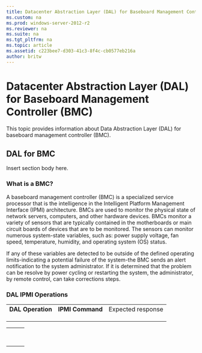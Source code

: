 ```yaml
---
title: Datacenter Abstraction Layer (DAL) for Baseboard Management Controller (BMC)
ms.custom: na
ms.prod: windows-server-2012-r2
ms.reviewer: na
ms.suite: na
ms.tgt_pltfrm: na
ms.topic: article
ms.assetid: c223bee7-d303-41c3-8f4c-cb0577eb216a
author: britw
---
```

# Datacenter Abstraction Layer (DAL) for Baseboard Management Controller (BMC)
This topic provides information about Data Abstraction Layer \(DAL\) for baseboard management controller \(BMC\).  
  
## DAL for BMC  
Insert section body here.  
  
### What is a BMC?  
A baseboard management controller \(BMC\) is a specialized service processor that is the intelligence in the Intelligent Platform Management Interface \(IPMI\) architecture. BMCs are used to monitor the physical state of network servers, computers, and other hardware devices. BMCs monitor a variety of sensors that are typically contained in the motherboards or main circuit boards of devices that are to be monitored. The sensors can monitor numerous system\-state variables, such as: power supply voltage, fan speed, temperature, humidity, and operating system \(OS\) status.  
  
If any of these variables are detected to be outside of the defined operating limits\-indicating a potential failure of the system\-the BMC sends an alert notification to the system administrator. If it is determined that the problem can be resolve by power cycling or restarting the system, the administrator, by remote control, can take corrections steps.  
  
### DAL IPMI Operations  
  
||||  
|-|-|-|  
|**DAL Operation**|**IPMI Command**|Expected response|  
||||  
||||  
||||  
  
||||  
|-|-|-|  
||||  
||||  
||||  
||||  
||||  
||||  
||||  
||||  
  
